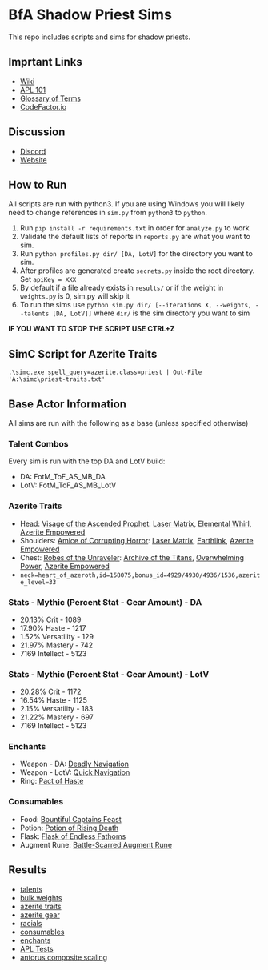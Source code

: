 # BfA Shadow Priest Sims

This repo includes scripts and sims for shadow priests.

## Imprtant Links
- [Wiki](https://github.com/seanpeters86/bfa-shadow-priest/wiki)
- [APL 101](https://github.com/seanpeters86/bfa-shadow-priest/wiki/APLs-101)
- [Glossary of Terms](https://github.com/seanpeters86/bfa-shadow-priest/wiki/Glossary)
- [CodeFactor.io](https://www.codefactor.io/repository/github/seanpeters86/bfa-shadow-priest)

## Discussion
- [Discord](https://discord.gg/WarcraftPriests)
- [Website](https://warcraftpriests.com/)

## How to Run
All scripts are run with python3. If you are using Windows you will likely need to change references in `sim.py` from `python3` to `python`.

1. Run `pip install -r requirements.txt` in order for `analyze.py` to work
2. Validate the default lists of reports in `reports.py` are what you want to sim.
3. Run `python profiles.py dir/ [DA, LotV]` for the directory you want to sim.
4. After profiles are generated create `secrets.py` inside the root directory. Set `apiKey = XXX`
5. By default if a file already exists in `results/` or if the weight in `weights.py` is 0, sim.py will skip it
6. To run the sims use `python sim.py dir/ [--iterations X, --weights, --talents [DA, LotV]]` where `dir/` is the sim directory you want to sim

**IF YOU WANT TO STOP THE SCRIPT USE CTRL+Z**

## SimC Script for Azerite Traits
```
.\simc.exe spell_query=azerite.class=priest | Out-File 'A:\simc\priest-traits.txt'
```

## Base Actor Information
All sims are run with the following as a base (unless specified otherwise)

### Talent Combos
Every sim is run with the top DA and LotV build:
- DA: FotM_ToF_AS_MB_DA
- LotV: FotM_ToF_AS_MB_LotV

### Azerite Traits
- Head: [Visage of the Ascended Prophet](https://www.wowhead.com/item=160719/visage-of-the-ascended-prophet&bonus=4822:1477): [Laser Matrix](https://www.wowhead.com/spell=280707/laser-matrix), [Elemental Whirl](https://www.wowhead.com/spell=270667/elemental-whirl), [Azerite Empowered](https://bfa.wowhead.com/spell=263978/azerite-empowered)
- Shoulders: [Amice of Corrupting Horror](https://www.wowhead.com/item=160726/amice-of-corrupting-horror&bonus=4822:1477): [Laser Matrix](https://www.wowhead.com/spell=280707/laser-matrix), [Earthlink](https://www.wowhead.com/spell=279926/earthlink), [Azerite Empowered](https://bfa.wowhead.com/spell=263978/azerite-empowered)
- Chest: [Robes of the Unraveler](https://bfa.wowhead.com/item=160614/robes-of-the-unraveler&bonus=4822:1477&azerite-powers=5:405:30:44:13): [Archive of the Titans](https://www.wowhead.com/spell=280709/archive-of-the-titans), [Overwhelming Power](https://bfa.wowhead.com/spell=271705/overwhelming-power), [Azerite Empowered](https://bfa.wowhead.com/spell=263978/azerite-empowered)
- `neck=heart_of_azeroth,id=158075,bonus_id=4929/4930/4936/1536,azerite_level=33`

### Stats - Mythic (Percent Stat - Gear Amount) - DA
- 20.13% Crit - 1089
- 17.90% Haste - 1217
- 1.52% Versatility - 129
- 21.97% Mastery - 742
- 7169 Intellect - 5123

### Stats - Mythic (Percent Stat - Gear Amount) - LotV
- 20.28% Crit - 1172
- 16.54% Haste - 1125
- 2.15% Versatility - 183
- 21.22% Mastery - 697
- 7169 Intellect - 5123

### Enchants
- Weapon - DA: [Deadly Navigation](https://www.wowhead.com/spell=268905/deadly-navigation)
- Weapon - LotV: [Quick Navigation](https://www.wowhead.com/spell=268894/weapon-enchant-quick-navigation)
- Ring: [Pact of Haste](https://www.wowhead.com/item=153443/enchant-ring-pact-of-haste)

### Consumables
- Food: [Bountiful Captains Feast](https://bfa.wowhead.com/item=156526/bountiful-captains-feast)
- Potion: [Potion of Rising Death](https://www.wowhead.com/item=152559/potion-of-rising-death)
- Flask: [Flask of Endless Fathoms](https://www.wowhead.com/item=152639/flask-of-endless-fathoms)
- Augment Rune: [Battle-Scarred Augment Rune](https://www.wowhead.com/item=160053/battle-scarred-augment-rune)

## Results
- [talents](https://github.com/seanpeters86/bfa-shadow-priest/tree/master/talents)
- [bulk weights](https://github.com/seanpeters86/bfa-shadow-priest/tree/master/stats)
- [azerite traits](https://github.com/seanpeters86/bfa-shadow-priest/tree/master/azerite-traits)
- [azerite gear](https://github.com/seanpeters86/bfa-shadow-priest/tree/master/azerite-gear)
- [racials](https://github.com/seanpeters86/bfa-shadow-priest/tree/master/racials)
- [consumables](https://github.com/seanpeters86/bfa-shadow-priest/tree/master/consumables)
- [enchants](https://github.com/seanpeters86/bfa-shadow-priest/tree/master/enchants)
- [APL Tests](https://github.com/seanpeters86/bfa-shadow-priest/tree/master/apl)
- [antorus composite scaling](https://docs.google.com/spreadsheets/d/1xfME0P6LKmI541Ma6NE7b5XahWu-rxdFUSHy0Y-MoCM/edit?usp=sharing)
